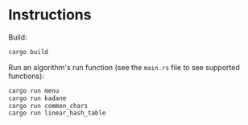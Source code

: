# Instructions
Build:
```zsh
cargo build
```

Run an algorithm's run function (see the `main.rs` file to see supported functions):
```zsh
cargo run menu
cargo run kadane
cargo run common_chars
cargo run linear_hash_table
```

